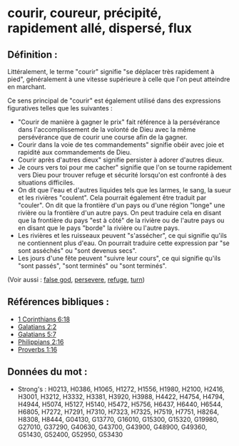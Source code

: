 # courir, coureur, précipité, rapidement allé, dispersé, flux

## Définition :

Littéralement, le terme "courir" signifie "se déplacer très rapidement à pied", généralement à une vitesse supérieure à celle que l'on peut atteindre en marchant.

Ce sens principal de "courir" est également utilisé dans des expressions figuratives telles que les suivantes :
* "Courir de manière à gagner le prix" fait référence à la persévérance dans l'accomplissement de la volonté de Dieu avec la même persévérance que de courir une course afin de la gagner.
* Courir dans la voie de tes commandements" signifie obéir avec joie et rapidité aux commandements de Dieu.
* Courir après d'autres dieux" signifie persister à adorer d'autres dieux.
* Je cours vers toi pour me cacher" signifie que l'on se tourne rapidement vers Dieu pour trouver refuge et sécurité lorsqu'on est confronté à des situations difficiles.
* On dit que l'eau et d'autres liquides tels que les larmes, le sang, la sueur et les rivières "coulent". Cela pourrait également être traduit par "couler".
    On dit que la frontière d'un pays ou d'une région "longe" une rivière ou la frontière d'un autre pays. On peut traduire cela en disant que la frontière du pays "est à côté" de la rivière ou de l'autre pays ou en disant que le pays "borde" la rivière ou l'autre pays.
* Les rivières et les ruisseaux peuvent "s'assécher", ce qui signifie qu'ils ne contiennent plus d'eau. On pourrait traduire cette expression par "se sont asséchés" ou "sont devenus secs".
* Les jours d'une fête peuvent "suivre leur cours", ce qui signifie qu'ils "sont passés", "sont terminés" ou "sont terminés".

(Voir aussi : [false god](../kt/falsegod.md), [persevere](../other/perseverance.md), [refuge](../other/refuge.md), [turn](../other/turn.md))

## Références bibliques :

* [1 Corinthians 6:18](rc://en/tn/help/1co/06/18)
* [Galatians 2:2](rc://en/tn/help/gal/02/02)
* [Galatians 5:7](rc://en/tn/help/gal/05/07)
* [Philippians 2:16](rc://en/tn/help/php/02/16)
* [Proverbs 1:16](rc://en/tn/help/pro/01/16)

## Données du mot :

* Strong's : H0213, H0386, H1065, H1272, H1556, H1980, H2100, H2416, H3001, H3212, H3332, H3381, H3920, H3988, H4422, H4754, H4794, H4944, H5074, H5127, H5140, H5472, H5756, H6437, H6440, H6544, H6805, H7272, H7291, H7310, H7323, H7325, H7519, H7751, H8264, H8308, H8444, G04130, G13770, G16010, G15300, G15320, G19980, G27010, G37290, G40630, G43700, G43900, G48900, G49360, G51430, G52400, G52950, G53430
